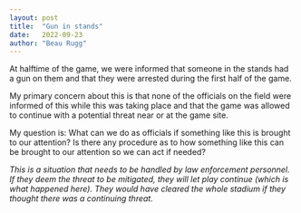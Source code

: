 ```yaml
---
layout: post
title:  "Gun in stands"
date:   2022-09-23
author: "Beau Rugg"
---
```


At halftime of the game, we were informed that someone in the stands had a gun on them and that they were arrested during the first half of the game.
 
My primary concern about this is that none of the officials on the field were informed of this while this was taking place and that the game was allowed to continue with a potential threat near or at the game site.
 
My question is: What can we do as officials if something like this is brought to our attention? Is there any procedure as to how something like this can be brought to our attention so we can act if needed? 

<!--more-->

<em>This is a situation that needs to be handled by law enforcement personnel. If they deem the threat to be mitigated, they will let play continue (which is what happened here). They would have cleared the whole stadium if they thought there was a continuing threat.</em>
